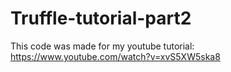 # Truffle-tutorial-part2
This code was made for my youtube tutorial: https://www.youtube.com/watch?v=xvS5XW5ska8
